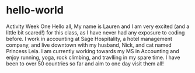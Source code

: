 # hello-world
Activity Week One
Hello all,
My name is Lauren and I am very excited (and a little bit scared!) for this class, as I have never had any exposure to coding before. I work in accounting at Sage Hospitality, a hotel management company, and live downtown with my husband, Nick, and cat named Princess Leia. I am currently working towards my MS in Accounting and enjoy running, yoga, rock climbing, and travlling in my spare time. I have been to over 50 countries so far and aim to one day visit them all!
